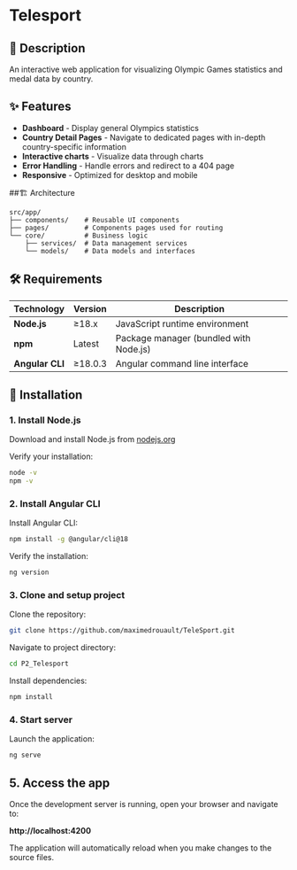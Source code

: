 # Telesport

## 🏅 Description

An interactive web application for visualizing Olympic Games statistics and medal data by country.

## ✨ Features

- **Dashboard** - Display general Olympics statistics
- **Country Detail Pages** - Navigate to dedicated pages with in-depth country-specific information
- **Interactive charts** - Visualize data through charts
- **Error Handling** - Handle errors and redirect to a 404 page
- **Responsive** - Optimized for desktop and mobile

##🏗️ Architecture

```text
src/app/
├── components/    # Reusable UI components
├── pages/         # Components pages used for routing
└── core/          # Business logic 
    ├── services/  # Data management services
    └── models/    # Data models and interfaces
```

## 🛠️ Requirements

| Technology      | Version | Description                            |
|-----------------|---------|----------------------------------------|
| **Node.js**     | ≥18.x   | JavaScript runtime environment         |
| **npm**         | Latest  | Package manager (bundled with Node.js) |
| **Angular CLI** | ≥18.0.3 | Angular command line interface         |

## 🚀 Installation

### 1. Install Node.js

Download and install Node.js from [nodejs.org](https://nodejs.org)

Verify your installation:

```bash
node -v
npm -v
```

### 2. Install Angular CLI

Install Angular CLI:

```bash
npm install -g @angular/cli@18
```

Verify the installation:

```bash
ng version
```

### 3. Clone and setup project

Clone the repository:

```bash
git clone https://github.com/maximedrouault/TeleSport.git
```

Navigate to project directory:

```bash
cd P2_Telesport
```

Install dependencies:

```bash
npm install
```

### 4. Start server

Launch the application:

```bash
ng serve
```

## 5. Access the app

Once the development server is running, open your browser and navigate to:

**http://localhost:4200**

The application will automatically reload when you make changes to the source files.


